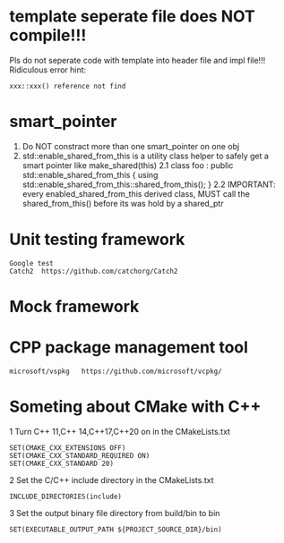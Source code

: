 # template seperate file does NOT compile!!!
Pls do not seperate code with template into header file and impl file!!!
Ridiculous error hint: 
```
xxx::xxx() reference not find
```
# smart_pointer
1. Do NOT constract more than one smart_pointer on one obj
2. std::enable_shared_from_this is a utility class helper to safely get a smart pointer like make_shared(this)
    2.1 class foo : public std::enable_shared_from_this<foo>
    {
        using std::enable_shared_from_this::shared_from_this();
    }
    2.2 IMPORTANT: every enabled_shared_from_this derived class, MUST call the shared_from_this() before its was hold by a shared_ptr

# Unit testing framework
    Google test
    Catch2  https://github.com/catchorg/Catch2
# Mock framework

# CPP package management tool
    microsoft/vspkg   https://github.com/microsoft/vcpkg/

# Someting about CMake with C++
1 Turn C++ 11,C++ 14,C++17,C++20 on in the CMakeLists.txt
```
SET(CMAKE_CXX_EXTENSIONS OFF)
SET(CMAKE_CXX_STANDARD_REQUIRED ON)
SET(CMAKE_CXX_STANDARD 20)
```
2 Set the C/C++ include directory in the CMakeLists.txt
```
INCLUDE_DIRECTORIES(include)
```
3 Set the output binary file directory from build/bin to bin
```
SET(EXECUTABLE_OUTPUT_PATH ${PROJECT_SOURCE_DIR}/bin)
```